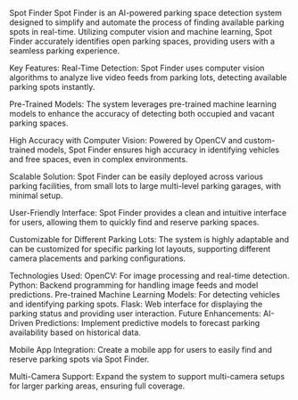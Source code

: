 Spot Finder
Spot Finder is an AI-powered parking space detection system designed to simplify and automate the process of finding available parking spots in real-time. Utilizing computer vision and machine learning, Spot Finder accurately identifies open parking spaces, providing users with a seamless parking experience.

Key Features:
Real-Time Detection: Spot Finder uses computer vision algorithms to analyze live video feeds from parking lots, detecting available parking spots instantly.

Pre-Trained Models: The system leverages pre-trained machine learning models to enhance the accuracy of detecting both occupied and vacant parking spaces.

High Accuracy with Computer Vision: Powered by OpenCV and custom-trained models, Spot Finder ensures high accuracy in identifying vehicles and free spaces, even in complex environments.

Scalable Solution: Spot Finder can be easily deployed across various parking facilities, from small lots to large multi-level parking garages, with minimal setup.

User-Friendly Interface: Spot Finder provides a clean and intuitive interface for users, allowing them to quickly find and reserve parking spaces.

Customizable for Different Parking Lots: The system is highly adaptable and can be customized for specific parking lot layouts, supporting different camera placements and parking configurations.

Technologies Used:
OpenCV: For image processing and real-time detection.
Python: Backend programming for handling image feeds and model predictions.
Pre-trained Machine Learning Models: For detecting vehicles and identifying parking spots.
Flask: Web interface for displaying the parking status and providing user interaction.
Future Enhancements:
AI-Driven Predictions: Implement predictive models to forecast parking availability based on historical data.

Mobile App Integration: Create a mobile app for users to easily find and reserve parking spots via Spot Finder.

Multi-Camera Support: Expand the system to support multi-camera setups for larger parking areas, ensuring full coverage.

